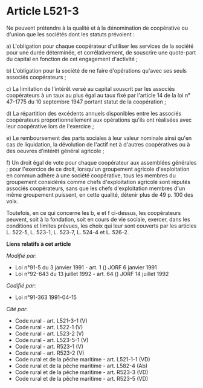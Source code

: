 # Article L521-3

Ne peuvent prétendre à la qualité et à la dénomination de coopérative ou d'union que les sociétés dont les statuts
prévoient :

a) L'obligation pour chaque coopérateur d'utiliser les services de la société pour une durée déterminée, et corrélativement,
de souscrire une quote-part du capital en fonction de cet engagement d'activité ;

b) L'obligation pour la société de ne faire d'opérations qu'avec ses seuls associés coopérateurs ;

c) La limitation de l'intérêt versé au capital souscrit par les associés coopérateurs à un taux au plus égal au taux fixé par
l'article 14 de la loi n° 47-1775 du 10 septembre 1947 portant statut de la coopération ;

d) La répartition des excédents annuels disponibles entre les associés coopérateurs proportionnellement aux opérations qu'ils
ont réalisées avec leur coopérative lors de l'exercice ;

e) Le remboursement des parts sociales à leur valeur nominale ainsi qu'en cas de liquidation, la dévolution de l'actif net à
d'autres coopératives ou à des oeuvres d'intérêt général agricole ;

f) Un droit égal de vote pour chaque coopérateur aux assemblées générales ; pour l'exercice de ce droit, lorsqu'un groupement
agricole d'exploitation en commun adhère à une société coopérative, tous les membres du groupement considérés comme chefs
d'exploitation agricole sont réputés associés coopérateurs, sans que les chefs d'exploitation membres d'un même groupement
puissent, en cette qualité, détenir plus de 49 p. 100 des voix.

Toutefois, en ce qui concerne les b, e et f ci-dessus, les coopérateurs peuvent, soit à la fondation, soit en cours de vie
sociale, exercer, dans les conditions et limites prévues, les choix qui leur sont couverts par les articles L. 522-5, L.
523-1, L. 523-7, L. 524-4 et L. 526-2.

**Liens relatifs à cet article**

_Modifié par_:

  - Loi n°91-5 du 3 janvier 1991 - art. 1 () JORF 6 janvier 1991
  - Loi n°92-643 du 13 juillet 1992 - art. 64 () JORF 14 juillet 1992

_Codifié par_:

  - Loi n°91-363 1991-04-15

_Cité par_:

  - Code rural - art. L521-3-1 (V)
  - Code rural - art. L522-1 (V)
  - Code rural - art. L523-2 (V)
  - Code rural - art. L523-5-1 (V)
  - Code rural - art. R523-1 (V)
  - Code rural - art. R523-2 (V)
  - Code rural et de la pêche maritime - art. L521-1-1 (VD)
  - Code rural et de la pêche maritime - art. L582-4 (Ab)
  - Code rural et de la pêche maritime - art. R523-3 (VD)
  - Code rural et de la pêche maritime - art. R523-5 (VD)

